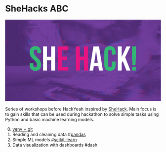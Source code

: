 # SheHacks ABC
![plot](./shehack1200x627.png)

Series of workshops before HackYeah inspired by [SheHack](https://hackyeah.pl/she-hack/). 
Main focus is to gain skills that can be used during hackathon to solve simple tasks
using Python and basic machine learning models. 

0) [venv + git](env.md)
1) Reading and cleaning data #[pandas](data_reading.ipynb)
2) Simple ML models #[scikit-learn](ml_model.ipynb)
3) Data visualization with dashboards #dash